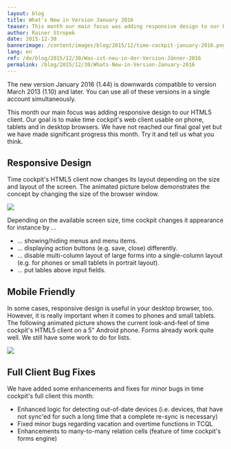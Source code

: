```yaml
---
layout: blog
title: What's New in Version January 2016
teaser: This month our main focus was adding responsive design to our HTML5 client. Our goal is to make time cockpit's web client usable on phone, tablets and in desktop browsers. We have not reached our final goal yet but we have made significant progress this month. Try it and tell us what you think.
author: Rainer Stropek
date: 2015-12-30
bannerimage: /content/images/blog/2015/12/time-cockpit-january-2016.png
lang: en
ref: /de/blog/2015/12/30/Was-ist-neu-in-der-Version-Jänner-2016
permalink: /blog/2015/12/30/Whats-New-in-Version-January-2016
---
```


<p>The new version January 2016 (1.44) is downwards compatible to version March 2013 (1.10) and later. You can use all of these versions in a single account simultaneously.</p><p>This month our main focus was adding responsive design to our HTML5 client. Our goal is to make time cockpit's web client usable on phone, tablets and in desktop browsers. We have not reached our final goal yet but we have made significant progress this month. Try it and tell us what you think.</p><h2>Responsive Design</h2><p>Time cockpit's HTML5 client now changes its layout depending on the size and layout of the screen. The animated picture below demonstrates the concept by changing the size of the browser window. <br /></p><p>
  <img src="{{site.baseurl}}/content/images/blog/2015/12/Time-Cockpit-Responsive-Design.gif" />
</p><p>Depending on the available screen size, time cockpit changes it appearance for instance by ...<br /></p><ul>
  <li>... showing/hiding menus and menu items.</li>
  <li>... displaying action buttons (e.g. save, close) differently.</li>
  <li>... disable multi-column layout of large forms into a single-column layout (e.g. for phones or small tablets in portrait layout).</li>
  <li>... put lables above input fields.</li>
</ul><h2>Mobile Friendly
<br /></h2><p>In some cases, responsive design is useful in your desktop browser, too. However, it is really important when it comes to phones and small tablets. The following animated picture shows the current look-and-feel of time cockpit's HTML5 client on a 5" Android phone. Forms already work quite well. We still have some work to do for lists.<br /></p><p>
  <img src="{{site.baseurl}}/content/images/blog/2015/12/Time-Cockpit-Mobile-Phone.gif" />
</p><h2>Full Client Bug Fixes</h2><p>We have added some enhancements and fixes for minor bugs in time cockpit's full client this month:</p><ul>
  <li>Enhanced logic for detecting out-of-date devices (i.e. devices, that have not sync'ed for such a long time that a complete re-sync is necessary)</li>
  <li>Fixed minor bugs regarding vacation and overtime functions in TCQL</li>
  <li>Enhancements to many-to-many relation cells (feature of time cockpit's forms engine)</li>
</ul>